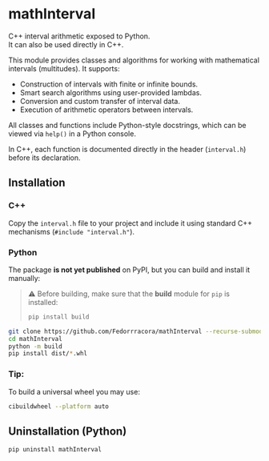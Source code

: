 # mathInterval

C++ interval arithmetic exposed to Python.  
It can also be used directly in C++.

This module provides classes and algorithms for working
with mathematical intervals (multitudes). It supports:

- Construction of intervals with finite or infinite bounds.
- Smart search algorithms using user-provided lambdas.
- Conversion and custom transfer of interval data.
- Execution of arithmetic operators between intervals.

All classes and functions include Python-style docstrings,
which can be viewed via `help()` in a Python console.

In C++, each function is documented directly in the header
(`interval.h`) before its declaration.

## Installation

### C++

Copy the `interval.h` file to your project and include it
using standard C++ mechanisms (`#include "interval.h"`).

### Python

The package **is not yet published** on PyPI, but you can build
and install it manually:

> ⚠️ Before building, make sure that the **build** module for `pip` is installed:
> ```bash
> pip install build
> ```

```bash
git clone https://github.com/Fedorrracora/mathInterval --recurse-submodules
cd mathInterval
python -m build
pip install dist/*.whl
```

### Tip:

To build a universal wheel you may use:

```bash
cibuildwheel --platform auto
```

## Uninstallation (Python)

```bash
pip uninstall mathInterval
```
